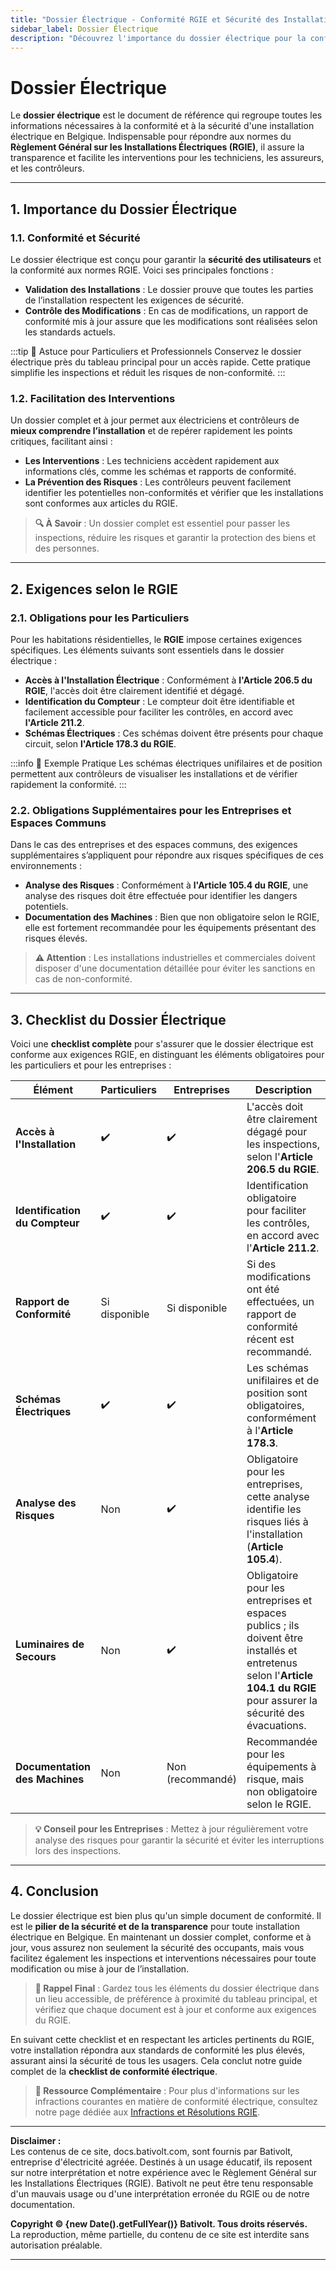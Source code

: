 ```yaml
---
title: "Dossier Électrique - Conformité RGIE et Sécurité des Installations"
sidebar_label: Dossier Électrique
description: "Découvrez l'importance du dossier électrique pour la conformité RGIE en Belgique. Guide complet incluant les exigences, la checklist essentielle et les normes de sécurité pour les particuliers et entreprises."
---
```


# Dossier Électrique

Le **dossier électrique** est le document de référence qui regroupe toutes les informations nécessaires à la conformité et à la sécurité d'une installation électrique en Belgique. Indispensable pour répondre aux normes du **Règlement Général sur les Installations Électriques (RGIE)**, il assure la transparence et facilite les interventions pour les techniciens, les assureurs, et les contrôleurs.

---

## 1. Importance du Dossier Électrique

### 1.1. Conformité et Sécurité

Le dossier électrique est conçu pour garantir la **sécurité des utilisateurs** et la conformité aux normes RGIE. Voici ses principales fonctions :

- **Validation des Installations** : Le dossier prouve que toutes les parties de l’installation respectent les exigences de sécurité.
- **Contrôle des Modifications** : En cas de modifications, un rapport de conformité mis à jour assure que les modifications sont réalisées selon les standards actuels.

:::tip 💼 Astuce pour Particuliers et Professionnels
Conservez le dossier électrique près du tableau principal pour un accès rapide. Cette pratique simplifie les inspections et réduit les risques de non-conformité.
:::

### 1.2. Facilitation des Interventions

Un dossier complet et à jour permet aux électriciens et contrôleurs de **mieux comprendre l’installation** et de repérer rapidement les points critiques, facilitant ainsi :

- **Les Interventions** : Les techniciens accèdent rapidement aux informations clés, comme les schémas et rapports de conformité.
- **La Prévention des Risques** : Les contrôleurs peuvent facilement identifier les potentielles non-conformités et vérifier que les installations sont conformes aux articles du RGIE.

> **🔍 À Savoir** : Un dossier complet est essentiel pour passer les inspections, réduire les risques et garantir la protection des biens et des personnes.

---

## 2. Exigences selon le RGIE

### 2.1. Obligations pour les Particuliers

Pour les habitations résidentielles, le **RGIE** impose certaines exigences spécifiques. Les éléments suivants sont essentiels dans le dossier électrique :

- **Accès à l'Installation Électrique** : Conformément à **l'Article 206.5 du RGIE**, l'accès doit être clairement identifié et dégagé.
- **Identification du Compteur** : Le compteur doit être identifiable et facilement accessible pour faciliter les contrôles, en accord avec **l'Article 211.2**.
- **Schémas Électriques** : Ces schémas doivent être présents pour chaque circuit, selon **l'Article 178.3 du RGIE**.

:::info 📘 Exemple Pratique
Les schémas électriques unifilaires et de position permettent aux contrôleurs de visualiser les installations et de vérifier rapidement la conformité.
:::

### 2.2. Obligations Supplémentaires pour les Entreprises et Espaces Communs

Dans le cas des entreprises et des espaces communs, des exigences supplémentaires s’appliquent pour répondre aux risques spécifiques de ces environnements :

- **Analyse des Risques** : Conformément à **l'Article 105.4 du RGIE**, une analyse des risques doit être effectuée pour identifier les dangers potentiels.
- **Documentation des Machines** : Bien que non obligatoire selon le RGIE, elle est fortement recommandée pour les équipements présentant des risques élevés.

> **⚠️ Attention** : Les installations industrielles et commerciales doivent disposer d'une documentation détaillée pour éviter les sanctions en cas de non-conformité.

---

## 3. Checklist du Dossier Électrique

Voici une **checklist complète** pour s'assurer que le dossier électrique est conforme aux exigences RGIE, en distinguant les éléments obligatoires pour les particuliers et pour les entreprises :

| **Élément**                         | **Particuliers** | **Entreprises** | **Description**                                                                                          |
|-------------------------------------|------------------|-----------------|----------------------------------------------------------------------------------------------------------|
| **Accès à l'Installation**          | ✔️               | ✔️              | L'accès doit être clairement dégagé pour les inspections, selon l'**Article 206.5 du RGIE**.             |
| **Identification du Compteur**      | ✔️               | ✔️              | Identification obligatoire pour faciliter les contrôles, en accord avec l'**Article 211.2**.             |
| **Rapport de Conformité**           | Si disponible   | Si disponible   | Si des modifications ont été effectuées, un rapport de conformité récent est recommandé.                 |
| **Schémas Électriques**             | ✔️               | ✔️              | Les schémas unifilaires et de position sont obligatoires, conformément à l'**Article 178.3**.           |
| **Analyse des Risques**             | Non             | ✔️              | Obligatoire pour les entreprises, cette analyse identifie les risques liés à l'installation (**Article 105.4**). |
| **Luminaires de Secours**           | Non             | ✔️              | Obligatoire pour les entreprises et espaces publics ; ils doivent être installés et entretenus selon l'**Article 104.1 du RGIE** pour assurer la sécurité des évacuations. |
| **Documentation des Machines**      | Non             | Non (recommandé) | Recommandée pour les équipements à risque, mais non obligatoire selon le RGIE.                           |

> **💡 Conseil pour les Entreprises** : Mettez à jour régulièrement votre analyse des risques pour garantir la sécurité et éviter les interruptions lors des inspections.

---

## 4. Conclusion

Le dossier électrique est bien plus qu'un simple document de conformité. Il est le **pilier de la sécurité et de la transparence** pour toute installation électrique en Belgique. En maintenant un dossier complet, conforme et à jour, vous assurez non seulement la sécurité des occupants, mais vous facilitez également les inspections et interventions nécessaires pour toute modification ou mise à jour de l’installation.

> **📢 Rappel Final** : Gardez tous les éléments du dossier électrique dans un lieu accessible, de préférence à proximité du tableau principal, et vérifiez que chaque document est à jour et conforme aux exigences du RGIE.

En suivant cette checklist et en respectant les articles pertinents du RGIE, votre installation répondra aux standards de conformité les plus élevés, assurant ainsi la sécurité de tous les usagers. Cela conclut notre guide complet de la **checklist de conformité électrique**.

> **📘 Ressource Complémentaire** : Pour plus d'informations sur les infractions courantes en matière de conformité électrique, consultez notre page dédiée aux [Infractions et Résolutions RGIE](https://docs.bativolt.com/docs/infractions/).

---

**Disclaimer :**  
Les contenus de ce site, docs.bativolt.com, sont fournis par Bativolt, entreprise d'électricité agréée. Destinés à un usage éducatif, ils reposent sur notre interprétation et notre expérience avec le Règlement Général sur les Installations Électriques (RGIE). Bativolt ne peut être tenu responsable d'un mauvais usage ou d'une interprétation erronée du RGIE ou de notre documentation.

**Copyright © {new Date().getFullYear()} Bativolt. Tous droits réservés.**  
La reproduction, même partielle, du contenu de ce site est interdite sans autorisation préalable.

---
